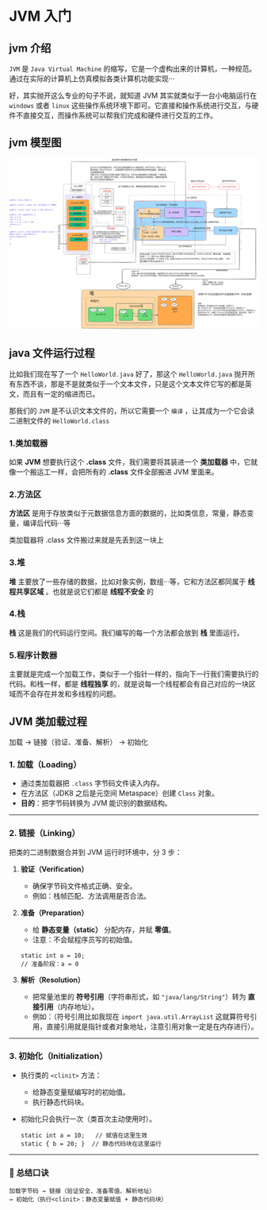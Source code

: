 # JVM 入门

## jvm 介绍

`JVM` 是 `Java Virtual Machine` 的缩写，它是一个虚构出来的计算机，一种规范。通过在实际的计算机上仿真模拟各类计算机功能实现···

好，其实抛开这么专业的句子不说，就知道 JVM 其实就类似于一台小电脑运行在 `windows` 或者 `linux` 这些操作系统环境下即可。它直接和操作系统进行交互，与硬件不直接交互，而操作系统可以帮我们完成和硬件进行交互的工作。

## jvm 模型图

![jvm](./assets/jvm.svg)



## java 文件运行过程

比如我们现在写了一个 `HelloWorld.java` 好了，那这个 `HelloWorld.java` 抛开所有东西不谈，那是不是就类似于一个文本文件，只是这个文本文件它写的都是英文，而且有一定的缩进而已。

那我们的 `JVM` 是不认识文本文件的，所以它需要一个 `编译` ，让其成为一个它会读二进制文件的 `HelloWorld.class`



### 1.类加载器

如果 **JVM** 想要执行这个 **.class** 文件，我们需要将其装进一个 **类加载器** 中，它就像一个搬运工一样，会把所有的 **.class** 文件全部搬进 JVM 里面来。



### 2.方法区

**方法区** 是用于存放类似于元数据信息方面的数据的，比如类信息，常量，静态变量，编译后代码···等

类加载器将 .class 文件搬过来就是先丢到这一块上



### 3.堆

**堆** 主要放了一些存储的数据，比如对象实例，数组···等，它和方法区都同属于 **线程共享区域** 。也就是说它们都是 **线程不安全** 的



### 4.栈

**栈** 这是我们的代码运行空间。我们编写的每一个方法都会放到 **栈** 里面运行。



### 5.程序计数器

主要就是完成一个加载工作，类似于一个指针一样的，指向下一行我们需要执行的代码。和栈一样，都是 **线程独享** 的，就是说每一个线程都会有自己对应的一块区域而不会存在并发和多线程的问题。



## JVM 类加载过程

加载 → 链接（验证、准备、解析） → 初始化

### 1. **加载（Loading）**

- 通过类加载器把 `.class` 字节码文件读入内存。
- 在方法区（JDK8 之后是元空间 Metaspace）创建 `Class` 对象。
- **目的**：把字节码转换为 JVM 能识别的数据结构。

------

### 2. **链接（Linking）**

把类的二进制数据合并到 JVM 运行时环境中，分 3 步：

1. **验证（Verification）**

   - 确保字节码文件格式正确、安全。
   - 例如：栈帧匹配、方法调用是否合法。

2. **准备（Preparation）**

   - 给 **静态变量（static）** 分配内存，并赋 **零值**。
   - 注意：不会赋程序员写的初始值。

   ```
   static int a = 10;
   // 准备阶段：a = 0
   ```

3. **解析（Resolution）**

   - 把常量池里的 **符号引用**（字符串形式，如 `"java/lang/String"`）转为 **直接引用**（内存地址）。
   - 例如：（符号引用比如我现在 `import java.util.ArrayList` 这就算符号引用，直接引用就是指针或者对象地址，注意引用对象一定是在内存进行）。

------

### 3. **初始化（Initialization）**

- 执行类的 `<clinit>` 方法：

  - 给静态变量赋编写时的初始值。
  - 执行静态代码块。

- 初始化只会执行一次（类首次主动使用时）。

  ```
  static int a = 10;   // 赋值在这里生效
  static { b = 20; }  // 静态代码块在这里运行
  ```

------

### 🔹 总结口诀

```
加载字节码 → 链接（验证安全、准备零值、解析地址）
→ 初始化（执行<clinit>：静态变量赋值 + 静态代码块）
```
